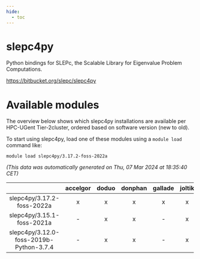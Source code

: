 ```yaml
---
hide:
  - toc
---
```


slepc4py
========


Python bindings for SLEPc, the Scalable Library for Eigenvalue Problem Computations.

https://bitbucket.org/slepc/slepc4py
# Available modules


The overview below shows which slepc4py installations are available per HPC-UGent Tier-2cluster, ordered based on software version (new to old).

To start using slepc4py, load one of these modules using a `module load` command like:

```shell
module load slepc4py/3.17.2-foss-2022a
```

*(This data was automatically generated on Thu, 07 Mar 2024 at 18:35:40 CET)*  

| |accelgor|doduo|donphan|gallade|joltik|skitty|
| :---: | :---: | :---: | :---: | :---: | :---: | :---: |
|slepc4py/3.17.2-foss-2022a|x|x|x|x|x|x|
|slepc4py/3.15.1-foss-2021a|-|x|x|-|x|x|
|slepc4py/3.12.0-foss-2019b-Python-3.7.4|-|x|x|-|x|x|
